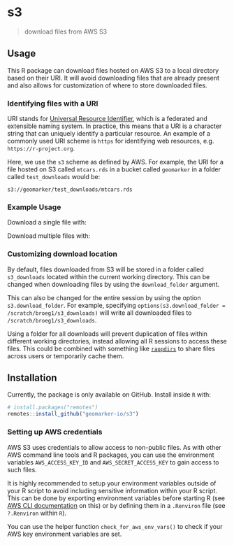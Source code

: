 # s3

> download files from AWS S3

## Usage

This R package can download files hosted on AWS S3 to a local directory based on their URI. It will avoid downloading files that are already present and also allows for customization of where to store downloaded files.

### Identifying files with a URI

URI stands for [Universal Resource Identifier](https://en.wikipedia.org/wiki/Uniform_Resource_Identifier), which is a federated and extensible naming system. In practice, this means that a URI is a character string that can uniquely identify a particular resource. An example of a commonly used URI scheme is `https` for identifying web resources, e.g. `https://r-project.org`.

Here, we use the `s3` scheme as defined by AWS. For example, the URI for a file hosted on S3 called `mtcars.rds` in a bucket called `geomarker` in a folder called `test_downloads` would be:

 `s3://geomarker/test_downloads/mtcars.rds`


### Example Usage

Download a single file with:


Download multiple files with:

### Customizing download location

By default, files downloaded from S3 will be stored in a folder called `s3_downloads` located within the current working directory. This can be changed when downloading files by using the `download_folder` argument.

This can also be changed for the entire session by using the option `s3.download_folder`. For example, specifying `options(s3.download_folder = /scratch/broeg1/s3_downloads)` will write all downloaded files to `/scratch/broeg1/s3_downloads`.

Using a folder for all downloads will prevent duplication of files within different working directories, instead allowing all R sessions to access these files. This could be combined with something like [`rappdirs`](https://github.com/r-lib/rappdirs) to share files across users or temporarily cache them.



## Installation

Currently, the package is only available on GitHub. Install inside `R` with:

```r
# install.packages("remotes")
remotes::install_github("geomarker-io/s3")
```

### Setting up AWS credentials

AWS S3 uses credentials to allow access to non-public files. As with other AWS command line tools and R packages, you can use the environment variables `AWS_ACCESS_KEY_ID` and `AWS_SECRET_ACCESS_KEY` to gain access to such files. 

It is highly recommended to setup your environment variables outside of your R script to avoid including sensitive information within your R script. This can be done by exporting environment variables before starting R (see [AWS CLI documentation](https://docs.aws.amazon.com/cli/latest/userguide/cli-configure-envvars.html) on this) or by defining them in a `.Renviron` file (see `?.Renviron` within `R`).

You can use the helper function `check_for_aws_env_vars()` to check if your AWS key environment variables are set.
